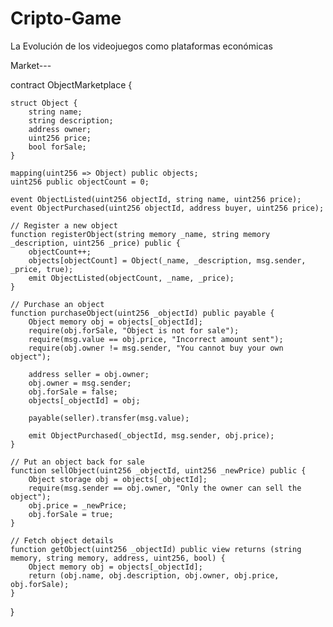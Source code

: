 # Cripto-Game
La Evolución de los videojuegos como plataformas económicas

Market---

contract ObjectMarketplace {

    struct Object {
        string name;
        string description;
        address owner;
        uint256 price;
        bool forSale;
    }

    mapping(uint256 => Object) public objects;
    uint256 public objectCount = 0;

    event ObjectListed(uint256 objectId, string name, uint256 price);
    event ObjectPurchased(uint256 objectId, address buyer, uint256 price);

    // Register a new object
    function registerObject(string memory _name, string memory _description, uint256 _price) public {
        objectCount++;
        objects[objectCount] = Object(_name, _description, msg.sender, _price, true);
        emit ObjectListed(objectCount, _name, _price);
    }

    // Purchase an object
    function purchaseObject(uint256 _objectId) public payable {
        Object memory obj = objects[_objectId];
        require(obj.forSale, "Object is not for sale");
        require(msg.value == obj.price, "Incorrect amount sent");
        require(obj.owner != msg.sender, "You cannot buy your own object");

        address seller = obj.owner;
        obj.owner = msg.sender;
        obj.forSale = false;
        objects[_objectId] = obj;

        payable(seller).transfer(msg.value);

        emit ObjectPurchased(_objectId, msg.sender, obj.price);
    }

    // Put an object back for sale
    function sellObject(uint256 _objectId, uint256 _newPrice) public {
        Object storage obj = objects[_objectId];
        require(msg.sender == obj.owner, "Only the owner can sell the object");
        obj.price = _newPrice;
        obj.forSale = true;
    }

    // Fetch object details
    function getObject(uint256 _objectId) public view returns (string memory, string memory, address, uint256, bool) {
        Object memory obj = objects[_objectId];
        return (obj.name, obj.description, obj.owner, obj.price, obj.forSale);
    }
}
